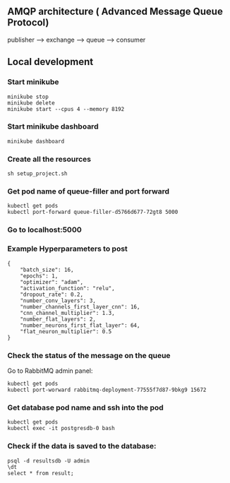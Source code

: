 ## AMQP architecture ( Advanced Message Queue Protocol)
publisher --> exchange --> queue --> consumer 
                       
## Local development  

### Start minikube
 ```
 minikube stop 
 minikube delete
 minikube start --cpus 4 --memory 8192
```

### Start minikube dashboard
 ```
 minikube dashboard 
```
 
### Create all the resources  
```
sh setup_project.sh
``` 

### Get pod name of queue-filler and port forward
```
kubectl get pods
kubectl port-forward queue-filler-d5766d677-72gt8 5000
```

### Go to localhost:5000

### Example Hyperparameters to post

```
{
    "batch_size": 16,
    "epochs": 1,
    "optimizer": "adam",
    "activation_function": "relu",
    "dropout_rate": 0.2,
    "number_conv_layers": 3,
    "number_channels_first_layer_cnn": 16,
    "cnn_channel_multiplier": 1.3,
    "number_flat_layers": 2,
    "number_neurons_first_flat_layer": 64,
    "flat_neuron_multiplier": 0.5
}
```

### Check the status of the message on the queue 
Go to RabbitMQ admin panel:
```
kubectl get pods
kubectl port-worward rabbitmq-deployment-77555f7d87-9bkg9 15672
```


### Get database pod name and ssh into the pod
```
kubectl get pods
kubectl exec -it postgresdb-0 bash
```

### Check if the data is saved to the database:
```
psql -d resultsdb -U admin
\dt
select * from result;
```